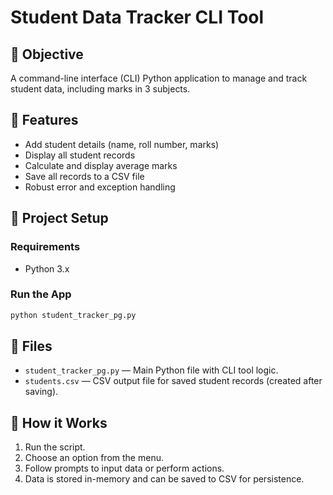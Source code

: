 # Student Data Tracker CLI Tool

## 🎯 Objective

A command-line interface (CLI) Python application to manage and track student data, including marks in 3 subjects.

## 🧰 Features

- Add student details (name, roll number, marks)
- Display all student records
- Calculate and display average marks
- Save all records to a CSV file
- Robust error and exception handling

## 🚀 Project Setup

### Requirements

- Python 3.x

### Run the App

```bash
python student_tracker_pg.py
```

## 📂 Files

- `student_tracker_pg.py` — Main Python file with CLI tool logic.
- `students.csv` — CSV output file for saved student records (created after saving).

## 📌 How it Works

1. Run the script.
2. Choose an option from the menu.
3. Follow prompts to input data or perform actions.
4. Data is stored in-memory and can be saved to CSV for persistence.
